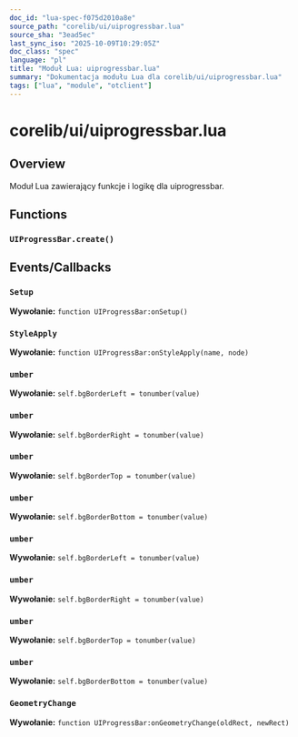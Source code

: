 ```yaml
---
doc_id: "lua-spec-f075d2010a8e"
source_path: "corelib/ui/uiprogressbar.lua"
source_sha: "3ead5ec"
last_sync_iso: "2025-10-09T10:29:05Z"
doc_class: "spec"
language: "pl"
title: "Moduł Lua: uiprogressbar.lua"
summary: "Dokumentacja modułu Lua dla corelib/ui/uiprogressbar.lua"
tags: ["lua", "module", "otclient"]
---
```


# corelib/ui/uiprogressbar.lua

## Overview

Moduł Lua zawierający funkcje i logikę dla uiprogressbar.

## Functions

### `UIProgressBar.create()`

## Events/Callbacks

### `Setup`

**Wywołanie:** `function UIProgressBar:onSetup()`

### `StyleApply`

**Wywołanie:** `function UIProgressBar:onStyleApply(name, node)`

### `umber`

**Wywołanie:** `self.bgBorderLeft = tonumber(value)`

### `umber`

**Wywołanie:** `self.bgBorderRight = tonumber(value)`

### `umber`

**Wywołanie:** `self.bgBorderTop = tonumber(value)`

### `umber`

**Wywołanie:** `self.bgBorderBottom = tonumber(value)`

### `umber`

**Wywołanie:** `self.bgBorderLeft = tonumber(value)`

### `umber`

**Wywołanie:** `self.bgBorderRight = tonumber(value)`

### `umber`

**Wywołanie:** `self.bgBorderTop = tonumber(value)`

### `umber`

**Wywołanie:** `self.bgBorderBottom = tonumber(value)`

### `GeometryChange`

**Wywołanie:** `function UIProgressBar:onGeometryChange(oldRect, newRect)`
